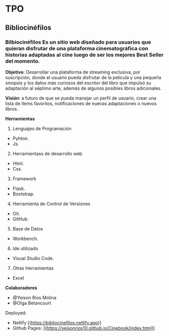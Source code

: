# TPO
## Bibliocinéfilos
### Bilbiocinéfilos Es un sitio web diseñado para usuarios que quieran disfrutar de una plataforma cinematográfica con historias adaptadas al cine luego de ser los mejores Best Seller del momento.
 
**Objetivo**: Desarrollar una plataforma de streaming exclusiva, por suscripción, donde el usuario pueda disfrutar de la película y una pequeña sinopsis y los datos más curiosos del escritor del libro que impulsó su adaptación al séptimo arte, además de algunos posibles libros adicionales.

**Visión**: a futuro de que se pueda manejar un perfil de usuario, crear una lista de ítems favoritos, notificaciones de nuevas adaptaciones o nuevos libros.

**Herramientas**
1. Lenguajes de Programación
- Pyhton.
- Js.
  
2. Herramientass de desarrollo web
  - Html.
  - Css.
3. Framework
  - Flask.
  - Bootstrap.
4. Herramienta de Control de Versiones
  - Git.
  - GitHub.
5. Base de Datos
  - Workbench.
6. Ide utilizado
  - Visual Studio Code.
7. Otras Herramientas
  - Excel
  
**Colaboradores**
- @Yeison Rios Molina
- @Olga Betancourt

Deployed:
- Netlify [(https://bibliocinefilos.netlify.app)]
- Github Pages: [(https://yeisonrios10.github.io/Cinebook/index.html])
